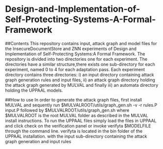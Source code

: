 # Design-and-Implementation-of-Self-Protecting-Systems-A-Formal-Framework

##Contents
  This repository contains input, attack graph and model files for the InsecureDocumentStore and ZNN experiments of Design and Implementation of Self-Protecting Systems:A Formal Framework.
  The repository is divided into two directories one for each experiment. The directories have a similar structure,there exists one sub-directory for each experiment, named 0 to 4 for each adaptation pass.
  Each experiment directory contains three directories: i) an input directory containing attack graph generation rules and input files, ii) an attack graph directory holding the attack graph generated by MULVAL and finally iii) an automata directory holding the UPPAAL models.

##How to use
  In order to generate the attack graph files, first install MULVAL and sequently run $MULVALROOT/utils/graph_gen.sh -v -r rules.P input.P  followed by $MULVALROOT/utils/graph_gen.sh
  where $MULVALROOT is the root MULVAL folder as described in the MULVAL install instructions.
  To run the UPPAAL files simply load the files in UPPAAL and click check on the verification panel or invoke verifyta $MODELFILE through the command line.
  verifyta is located in the bin folder of the UPPAAL installation.
  with the input sub-directory containing the attack graph generation and input rules

